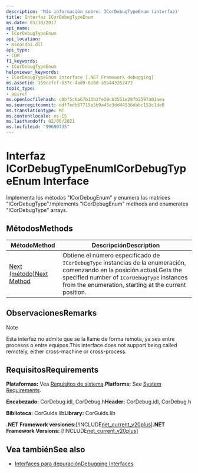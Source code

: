 ```yaml
---
description: 'Más información sobre: ICorDebugTypeEnum (interfaz)'
title: Interfaz ICorDebugTypeEnum
ms.date: 03/30/2017
api_name:
- ICorDebugTypeEnum
api_location:
- mscordbi.dll
api_type:
- COM
f1_keywords:
- ICorDebugTypeEnum
helpviewer_keywords:
- ICorDebugTypeEnum interface [.NET Framework debugging]
ms.assetid: 159ccfcf-b37c-4ad9-8e0d-a9a443262472
topic_type:
- apiref
ms.openlocfilehash: c0bf5c6a67b13b2fe29cb3551e287b2597a01aea
ms.sourcegitcommit: ddf7edb67715a5b9a45e3dd44536dabc153c1de0
ms.translationtype: MT
ms.contentlocale: es-ES
ms.lasthandoff: 02/06/2021
ms.locfileid: "99690735"
---
```

# <a name="icordebugtypeenum-interface"></a><span data-ttu-id="76e09-103">Interfaz ICorDebugTypeEnum</span><span class="sxs-lookup"><span data-stu-id="76e09-103">ICorDebugTypeEnum Interface</span></span>

<span data-ttu-id="76e09-104">Implementa los métodos "ICorDebugEnum" y enumera las matrices "ICorDebugType".</span><span class="sxs-lookup"><span data-stu-id="76e09-104">Implements "ICorDebugEnum" methods and enumerates "ICorDebugType" arrays.</span></span>  
  
## <a name="methods"></a><span data-ttu-id="76e09-105">Métodos</span><span class="sxs-lookup"><span data-stu-id="76e09-105">Methods</span></span>  
  
|<span data-ttu-id="76e09-106">Método</span><span class="sxs-lookup"><span data-stu-id="76e09-106">Method</span></span>|<span data-ttu-id="76e09-107">Descripción</span><span class="sxs-lookup"><span data-stu-id="76e09-107">Description</span></span>|  
|------------|-----------------|  
|[<span data-ttu-id="76e09-108">Next (método)</span><span class="sxs-lookup"><span data-stu-id="76e09-108">Next Method</span></span>](icordebugtypeenum-next-method.md)|<span data-ttu-id="76e09-109">Obtiene el número especificado de `ICorDebugType` instancias de la enumeración, comenzando en la posición actual.</span><span class="sxs-lookup"><span data-stu-id="76e09-109">Gets the specified number of `ICorDebugType` instances from the enumeration, starting at the current position.</span></span>|  
  
## <a name="remarks"></a><span data-ttu-id="76e09-110">Observaciones</span><span class="sxs-lookup"><span data-stu-id="76e09-110">Remarks</span></span>  
  
> [!NOTE]
> <span data-ttu-id="76e09-111">Esta interfaz no admite que se la llame de forma remota, ya sea entre procesos o entre equipos.</span><span class="sxs-lookup"><span data-stu-id="76e09-111">This interface does not support being called remotely, either cross-machine or cross-process.</span></span>  
  
## <a name="requirements"></a><span data-ttu-id="76e09-112">Requisitos</span><span class="sxs-lookup"><span data-stu-id="76e09-112">Requirements</span></span>  

 <span data-ttu-id="76e09-113">**Plataformas:** Vea [Requisitos de sistema](../../get-started/system-requirements.md).</span><span class="sxs-lookup"><span data-stu-id="76e09-113">**Platforms:** See [System Requirements](../../get-started/system-requirements.md).</span></span>  
  
 <span data-ttu-id="76e09-114">**Encabezado:** CorDebug.idl, CorDebug.h</span><span class="sxs-lookup"><span data-stu-id="76e09-114">**Header:** CorDebug.idl, CorDebug.h</span></span>  
  
 <span data-ttu-id="76e09-115">**Biblioteca:** CorGuids.lib</span><span class="sxs-lookup"><span data-stu-id="76e09-115">**Library:** CorGuids.lib</span></span>  
  
 <span data-ttu-id="76e09-116">**.NET Framework versiones:**[!INCLUDE[net_current_v20plus](../../../../includes/net-current-v20plus-md.md)]</span><span class="sxs-lookup"><span data-stu-id="76e09-116">**.NET Framework Versions:** [!INCLUDE[net_current_v20plus](../../../../includes/net-current-v20plus-md.md)]</span></span>  
  
## <a name="see-also"></a><span data-ttu-id="76e09-117">Vea también</span><span class="sxs-lookup"><span data-stu-id="76e09-117">See also</span></span>

- [<span data-ttu-id="76e09-118">Interfaces para depuración</span><span class="sxs-lookup"><span data-stu-id="76e09-118">Debugging Interfaces</span></span>](debugging-interfaces.md)
